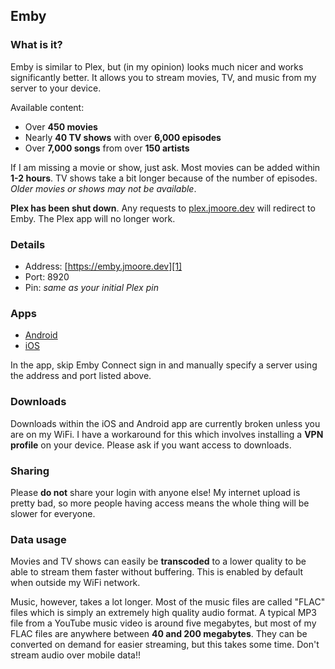 ## Emby

### <i class="fas fa-question-circle"></i> What is it?

Emby is similar to Plex, but (in my opinion) looks much nicer and works significantly better. It allows you to stream movies, TV, and music from my server to your device.

Available content:

- Over **450 movies**
- Nearly **40 TV shows** with over **6,000 episodes**
- Over **7,000 songs** from over **150 artists**

If I am missing a movie or show, just ask. Most movies can be added within **1-2 hours**. TV shows take a bit longer because of the number of episodes. *Older movies or shows may not be available*.

**Plex has been shut down**. Any requests to [plex.jmoore.dev](https://plex.jmoore.dev) will redirect to Emby. The Plex app will no longer work.

### <i class="fas fa-info-circle"></i> Details

- Address: [https://emby.jmoore.dev][1]
- Port: 8920
- Pin: *same as your initial Plex pin*

### <i class="fas fa-mobile"></i> Apps

- [Android][2]
- [iOS][3]

In the app, skip Emby Connect sign in and manually specify a server using the address and port listed above.

### <i class="fas fa-download"></i> Downloads

Downloads within the iOS and Android app are currently broken unless you are on my WiFi. I have a workaround for this which involves installing a **VPN profile** on your device. Please ask if you want access to downloads.

### <i class="fas fa-share"></i> Sharing

Please **do not** share your login with anyone else! My internet upload is pretty bad, so more people having access means the whole thing will be slower for everyone.

### <i class="fas fa-signal-alt"></i> Data usage

Movies and TV shows can easily be **transcoded** to a lower quality to be able to stream them faster without buffering. This is enabled by default when outside my WiFi network.

Music, however, takes a lot longer. Most of the music files are called "FLAC" files which is simply an extremely high quality audio format. A typical MP3 file from a YouTube music video is around five megabytes, but most of my FLAC files are anywhere between **40 and 200 megabytes**. They can be converted on demand for easier streaming, but this takes some time. Don't stream audio over mobile data!!

[1]: https://emby.jmoore.dev
[2]: https://play.google.com/store/apps/details?id=com.mb.android&hl=en_US
[3]: https://apps.apple.com/us/app/emby/id992180193